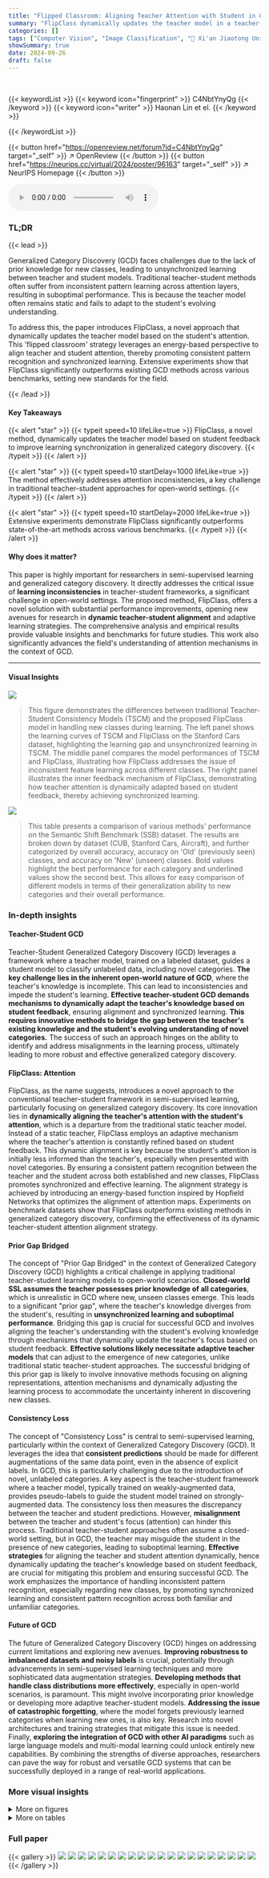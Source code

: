 ```yaml
---
title: "Flipped Classroom: Aligning Teacher Attention with Student in Generalized Category Discovery"
summary: "FlipClass dynamically updates the teacher model in a teacher-student framework to align with the student's attention, resolving learning inconsistencies and significantly improving generalized categor..."
categories: []
tags: ["Computer Vision", "Image Classification", "🏢 Xi'an Jiaotong University",]
showSummary: true
date: 2024-09-26
draft: false
---
```


<br>

{{< keywordList >}}
{{< keyword icon="fingerprint" >}} C4NbtYnyQg {{< /keyword >}}
{{< keyword icon="writer" >}} Haonan Lin et el. {{< /keyword >}}
 
{{< /keywordList >}}

{{< button href="https://openreview.net/forum?id=C4NbtYnyQg" target="_self" >}}
↗ OpenReview
{{< /button >}}
{{< button href="https://neurips.cc/virtual/2024/poster/96163" target="_self" >}}
↗ NeurIPS Homepage
{{< /button >}}


<audio controls>
    <source src="https://ai-paper-reviewer.com/C4NbtYnyQg/podcast.wav" type="audio/wav">
    Your browser does not support the audio element.
</audio>


### TL;DR


{{< lead >}}

Generalized Category Discovery (GCD) faces challenges due to the lack of prior knowledge for new classes, leading to unsynchronized learning between teacher and student models.  Traditional teacher-student methods often suffer from inconsistent pattern learning across attention layers, resulting in suboptimal performance. This is because the teacher model often remains static and fails to adapt to the student's evolving understanding.



To address this, the paper introduces FlipClass, a novel approach that dynamically updates the teacher model based on the student's attention.  This 'flipped classroom' strategy leverages an energy-based perspective to align teacher and student attention, thereby promoting consistent pattern recognition and synchronized learning.  Extensive experiments show that FlipClass significantly outperforms existing GCD methods across various benchmarks, setting new standards for the field.

{{< /lead >}}


#### Key Takeaways

{{< alert "star" >}}
{{< typeit speed=10 lifeLike=true >}} FlipClass, a novel method, dynamically updates the teacher model based on student feedback to improve learning synchronization in generalized category discovery. {{< /typeit >}}
{{< /alert >}}

{{< alert "star" >}}
{{< typeit speed=10 startDelay=1000 lifeLike=true >}} The method effectively addresses attention inconsistencies, a key challenge in traditional teacher-student approaches for open-world settings. {{< /typeit >}}
{{< /alert >}}

{{< alert "star" >}}
{{< typeit speed=10 startDelay=2000 lifeLike=true >}} Extensive experiments demonstrate FlipClass significantly outperforms state-of-the-art methods across various benchmarks. {{< /typeit >}}
{{< /alert >}}

#### Why does it matter?
This paper is highly important for researchers in semi-supervised learning and generalized category discovery.  It directly addresses the critical issue of **learning inconsistencies** in teacher-student frameworks, a significant challenge in open-world settings. The proposed method, FlipClass, offers a novel solution with substantial performance improvements, opening new avenues for research in **dynamic teacher-student alignment** and adaptive learning strategies. The comprehensive analysis and empirical results provide valuable insights and benchmarks for future studies. This work also significantly advances the field's understanding of attention mechanisms in the context of GCD.

------
#### Visual Insights



![](https://ai-paper-reviewer.com/C4NbtYnyQg/figures_1_1.jpg)

> This figure demonstrates the differences between traditional Teacher-Student Consistency Models (TSCM) and the proposed FlipClass model in handling new classes during learning. The left panel shows the learning curves of TSCM and FlipClass on the Stanford Cars dataset, highlighting the learning gap and unsynchronized learning in TSCM. The middle panel compares the model performances of TSCM and FlipClass, illustrating how FlipClass addresses the issue of inconsistent feature learning across different classes. The right panel illustrates the inner feedback mechanism of FlipClass, demonstrating how teacher attention is dynamically adapted based on student feedback, thereby achieving synchronized learning.





![](https://ai-paper-reviewer.com/C4NbtYnyQg/tables_6_1.jpg)

> This table presents a comparison of various methods' performance on the Semantic Shift Benchmark (SSB) dataset.  The results are broken down by dataset (CUB, Stanford Cars, Aircraft), and further categorized by overall accuracy, accuracy on 'Old' (previously seen) classes, and accuracy on 'New' (unseen) classes.  Bold values highlight the best performance for each category and underlined values show the second best.  This allows for easy comparison of different models in terms of their generalization ability to new categories and their overall performance.





### In-depth insights


#### Teacher-Student GCD
Teacher-Student Generalized Category Discovery (GCD) leverages a framework where a teacher model, trained on a labeled dataset, guides a student model to classify unlabeled data, including novel categories.  **The key challenge lies in the inherent open-world nature of GCD**, where the teacher's knowledge is incomplete. This can lead to inconsistencies and impede the student's learning.  **Effective teacher-student GCD demands mechanisms to dynamically adapt the teacher's knowledge based on student feedback**, ensuring alignment and synchronized learning.  **This requires innovative methods to bridge the gap between the teacher's existing knowledge and the student's evolving understanding of novel categories.**  The success of such an approach hinges on the ability to identify and address misalignments in the learning process, ultimately leading to more robust and effective generalized category discovery.

#### FlipClass: Attention
FlipClass, as the name suggests, introduces a novel approach to the conventional teacher-student framework in semi-supervised learning, particularly focusing on generalized category discovery.  Its core innovation lies in **dynamically aligning the teacher's attention with the student's attention**, which is a departure from the traditional static teacher model.  Instead of a static teacher, FlipClass employs an adaptive mechanism where the teacher's attention is constantly refined based on student feedback. This dynamic alignment is key because the student's attention is initially less informed than the teacher's, especially when presented with novel categories. By ensuring a consistent pattern recognition between the teacher and the student across both established and new classes, FlipClass promotes synchronized and effective learning.  The alignment strategy is achieved by introducing an energy-based function inspired by Hopfield Networks that optimizes the alignment of attention maps. Experiments on benchmark datasets show that FlipClass outperforms existing methods in generalized category discovery, confirming the effectiveness of its dynamic teacher-student attention alignment strategy.

#### Prior Gap Bridged
The concept of "Prior Gap Bridged" in the context of Generalized Category Discovery (GCD) highlights a critical challenge in applying traditional teacher-student learning models to open-world scenarios.  **Closed-world SSL assumes the teacher possesses prior knowledge of all categories**, which is unrealistic in GCD where new, unseen classes emerge. This leads to a significant "prior gap", where the teacher's knowledge diverges from the student's, resulting in **unsynchronized learning and suboptimal performance**. Bridging this gap is crucial for successful GCD and involves aligning the teacher's understanding with the student's evolving knowledge through mechanisms that dynamically update the teacher's focus based on student feedback.  **Effective solutions likely necessitate adaptive teacher models** that can adjust to the emergence of new categories, unlike traditional static teacher-student approaches.  The successful bridging of this prior gap is likely to involve innovative methods focusing on aligning representations, attention mechanisms and dynamically adjusting the learning process to accommodate the uncertainty inherent in discovering new classes.

#### Consistency Loss
The concept of "Consistency Loss" is central to semi-supervised learning, particularly within the context of Generalized Category Discovery (GCD).  It leverages the idea that **consistent predictions** should be made for different augmentations of the same data point, even in the absence of explicit labels. In GCD, this is particularly challenging due to the introduction of novel, unlabeled categories.  A key aspect is the teacher-student framework where a teacher model, typically trained on weakly-augmented data, provides pseudo-labels to guide the student model trained on strongly-augmented data. The consistency loss then measures the discrepancy between the teacher and student predictions. However, **misalignment** between the teacher and student's focus (attention) can hinder this process.  Traditional teacher-student approaches often assume a closed-world setting, but in GCD, the teacher may misguide the student in the presence of new categories, leading to suboptimal learning.  **Effective strategies** for aligning the teacher and student attention dynamically, hence dynamically updating the teacher's knowledge based on student feedback, are crucial for mitigating this problem and ensuring successful GCD.  The work emphasizes the importance of handling inconsistent pattern recognition, especially regarding new classes, by promoting synchronized learning and consistent pattern recognition across both familiar and unfamiliar categories.

#### Future of GCD
The future of Generalized Category Discovery (GCD) hinges on addressing current limitations and exploring new avenues.  **Improving robustness to imbalanced datasets and noisy labels** is crucial, potentially through advancements in semi-supervised learning techniques and more sophisticated data augmentation strategies.  **Developing methods that handle class distributions more effectively**, especially in open-world scenarios, is paramount. This might involve incorporating prior knowledge or developing more adaptive teacher-student models.  **Addressing the issue of catastrophic forgetting**, where the model forgets previously learned categories when learning new ones, is also key.  Research into novel architectures and training strategies that mitigate this issue is needed. Finally, **exploring the integration of GCD with other AI paradigms** such as large language models and multi-modal learning could unlock entirely new capabilities. By combining the strengths of diverse approaches, researchers can pave the way for robust and versatile GCD systems that can be successfully deployed in a range of real-world applications.


### More visual insights

<details>
<summary>More on figures
</summary>


![](https://ai-paper-reviewer.com/C4NbtYnyQg/figures_2_1.jpg)

> This figure demonstrates the challenges of applying traditional semi-supervised learning (SSL) methods to the task of Generalized Category Discovery (GCD). The left panel shows that the quality of pseudo-labels generated by SSL models is significantly lower for new classes than for old classes.  The middle panel shows that the consistency loss, a common objective function in SSL, converges slower for new classes in GCD. The right panel shows that SSL models tend to misclassify new classes as old classes more frequently than vice versa, indicating a bias towards previously seen categories.


![](https://ai-paper-reviewer.com/C4NbtYnyQg/figures_4_1.jpg)

> The figure demonstrates the attention heatmaps for both teacher and student models across different attention layers (left).  The heatmaps visually represent where the models focus their attention on the input image.  The right side shows the energy trend across training epochs. Lower energy indicates better alignment and less discrepancy between the teacher and student's pattern recognition.  The visualization highlights how the proposed method aligns teacher and student attention, improving learning consistency.


![](https://ai-paper-reviewer.com/C4NbtYnyQg/figures_5_1.jpg)

> This figure illustrates the FlipClass framework, which dynamically updates the teacher's attention based on student feedback. The teacher's attention is adjusted to align with the student's attention, promoting synchronized learning. The framework consists of a transformer encoder, projectors for the teacher and student, and a consistency loss (Lcons) and a representation learning loss (Lrep). The consistency loss ensures that the teacher and student produce consistent predictions, while the representation learning loss encourages the model to learn effective representations.


![](https://ai-paper-reviewer.com/C4NbtYnyQg/figures_7_1.jpg)

> The figure shows the ablation study results for the FlipClass model. It demonstrates the importance of three key components: strong augmentations, attention alignment, and regularization.  Removing any one of these components significantly reduces the model's performance across multiple datasets (CUB, SCars, Aircraft, CIFAR-10, and CIFAR-100). The results highlight the synergistic effect of these components in achieving high accuracy, especially for new classes.


![](https://ai-paper-reviewer.com/C4NbtYnyQg/figures_8_1.jpg)

> This figure shows the comparison of accuracy and representation alignment among different strategies: initial state, logits alignment, consistency loss, and the proposed method (FlipClass).  The visualization uses t-SNE to project high-dimensional feature embeddings into 2D space for both teacher and student models, colored red and blue respectively.  The color intensity represents the density of data points.  The figure demonstrates how the proposed method improves representation alignment and accuracy, especially for 'New' classes, which lack explicit supervision.


![](https://ai-paper-reviewer.com/C4NbtYnyQg/figures_8_2.jpg)

> This figure compares different attention alignment methods and analyzes the categorization errors with various update rates.  Subfigure (a) shows a comparison of attention alignment methods, highlighting the effectiveness of the proposed teacher-attention update strategy. Subfigure (b) displays categorization errors on CIFAR100 and CUB datasets, illustrating how different update rates affect the model's robustness and reduce prediction bias for 'False Old' and 'False New' classes.


![](https://ai-paper-reviewer.com/C4NbtYnyQg/figures_9_1.jpg)

> The figure demonstrates that aligning attention between the teacher and student improves energy dynamics and enhances performance. The left part shows the performance regarding attention-update layers across different epochs, indicating that deeper layers (8-11) generally yield better accuracy. The right part compares the representation quality and class-wise accuracy between InfoSieve and FlipClass, demonstrating that FlipClass offers superior representation learning and accuracy.  Specifically, FlipClass's representations are more compact, resulting in less confusion between classes, and it performs significantly better on tail classes.


![](https://ai-paper-reviewer.com/C4NbtYnyQg/figures_9_2.jpg)

> This figure compares the visualization of the CUB dataset's features using t-SNE and PCA dimensionality reduction techniques by InfoSieve and FlipClass.  The visualization highlights that FlipClass produces more distinct and well-separated clusters, indicating improved cluster separation and compactness compared to InfoSieve.


![](https://ai-paper-reviewer.com/C4NbtYnyQg/figures_21_1.jpg)

> This figure shows the comparison of representation discrepancy between old and new classes before and after training. The left part shows the misalignment of student and teacher representations, especially for new classes. The right part shows the learning unsynchronization between teacher and student. The learning gap and learning regression indicate the learning progress is not synchronized, especially for new classes.


![](https://ai-paper-reviewer.com/C4NbtYnyQg/figures_21_2.jpg)

> This figure shows a comparison of the learning curves between traditional Teacher-Student Consistency Models (TSCM) and the proposed FlipClass model.  The left panel demonstrates the learning gap and unsynchronized learning in the TSCM approach, particularly for new classes. The middle panel highlights the superior performance of FlipClass in aligning teacher and student learning, resulting in improved consistency.  The right panel illustrates the inner feedback mechanism of FlipClass, where the teacher dynamically adjusts its attention based on student feedback, promoting synchronized learning and consistency between old and new classes.


![](https://ai-paper-reviewer.com/C4NbtYnyQg/figures_22_1.jpg)

> This figure compares the learning curves of the traditional Teacher-Student Consistency Model (TSCM) and the proposed FlipClass model on the Stanford Cars and CUB datasets.  The learning curves show the accuracy of the teacher and student models over epochs for both old and new classes.  FlipClass demonstrates significantly better synchronized and stable learning compared to the TSCM, indicating that its attention alignment strategy leads to more consistent and effective learning across all classes.


![](https://ai-paper-reviewer.com/C4NbtYnyQg/figures_22_2.jpg)

> This figure shows the attention heatmaps for different layers in the vision transformer network when processing images from the Stanford Cars dataset.  The heatmaps reveal a pattern where deeper layers focus more on specific, localized features (like a car's headlights or wheels), while shallower layers attend to more general features (like the overall shape or color of the car). This is evidence that attention alignment is effective at improving transfer learning and helping the model recognize both old and new car classes more effectively. The aligned attention improves performance because it addresses the learning gap and discrepancies often encountered with existing semi-supervised learning techniques in open-world scenarios.


![](https://ai-paper-reviewer.com/C4NbtYnyQg/figures_23_1.jpg)

> This figure compares the performance of traditional Teacher-Student Consistency Models (TSCM) and the proposed FlipClass model on the Stanford Cars dataset. The left panel shows the learning curves, highlighting the significant learning gap and unsynchronized learning in TSCM compared to FlipClass. The middle panel illustrates the model comparison, emphasizing the difference in how TSCM and FlipClass handle data from new classes (Dnew). The right panel visually explains FlipClass's inner feedback mechanism, demonstrating how it dynamically updates the teacher's attention to align with the student's focus, achieving better learning synchronization.


![](https://ai-paper-reviewer.com/C4NbtYnyQg/figures_26_1.jpg)

> This figure compares the clustering performance of three different methods: GCD, InfoSieve, and FlipClass, on the Cifar-10 and Cifar-100 datasets.  Each method's output is visualized using t-SNE, a dimensionality reduction technique. The plots show how well each method separates the data points into their respective clusters based on class labels.  By visually comparing the cluster distributions, we can gain insights into the effectiveness of each method in clustering data points of similar classes together, and separating clusters of different classes.


![](https://ai-paper-reviewer.com/C4NbtYnyQg/figures_26_2.jpg)

> This figure compares the learning effects of traditional Teacher-Student Consistency Models (TSCM) and the proposed FlipClass model on the Stanford Cars dataset. The left panel shows the learning curves, highlighting the learning gap and unsynchronized learning of TSCM compared to the synchronized learning of FlipClass. The middle panel visually compares the two models, demonstrating FlipClass's improved consistency in handling new classes. The right panel illustrates the inner feedback mechanism of FlipClass, emphasizing how teacher attention dynamically adapts to student attention, leading to better alignment and learning.


![](https://ai-paper-reviewer.com/C4NbtYnyQg/figures_27_1.jpg)

> This figure compares the performance of traditional teacher-student models and the proposed FlipClass model in Generalized Category Discovery (GCD). The left panel shows the learning curves, demonstrating that FlipClass achieves better learning synchronization between the teacher and student.  The middle panel illustrates how FlipClass addresses the challenges of inconsistent pattern learning. Finally, the right panel details the inner feedback mechanism in FlipClass, showing how teacher attention adapts based on student feedback.


![](https://ai-paper-reviewer.com/C4NbtYnyQg/figures_28_1.jpg)

> This figure shows the performance of FlipClass on Cifar-100 and CUB datasets when varying the number of old classes used for training. The results show that the performance is relatively stable across different proportions of old classes, demonstrating the robustness of FlipClass in handling various numbers of known classes.


</details>




<details>
<summary>More on tables
</summary>


![](https://ai-paper-reviewer.com/C4NbtYnyQg/tables_7_1.jpg)
> This table presents the performance of various methods on the Semantic Shift Benchmark (SSB), a dataset designed to evaluate the ability of models to generalize to new categories.  The results are broken down by dataset (CUB, Stanford Cars, Aircraft), and performance is measured across all classes, old classes (seen during training), and new classes (unseen during training). Bold values indicate the best performance for each metric, and underlined values indicate the second-best. The table allows for a comparison of different methods' ability to handle both previously seen and novel categories.

![](https://ai-paper-reviewer.com/C4NbtYnyQg/tables_23_1.jpg)
> This table presents the performance comparison of various methods on the Semantic Shift Benchmark (SSB) dataset for generalized category discovery.  The results are broken down by dataset (CUB, Stanford Cars, Aircraft), and further categorized into overall accuracy ('All'), accuracy on known classes ('Old'), and accuracy on novel classes ('New').  Bold values highlight the best performance for each category, while underlined values show the second-best performance.  The results show the effectiveness of the proposed method, FlipClass, compared to several state-of-the-art approaches.

![](https://ai-paper-reviewer.com/C4NbtYnyQg/tables_24_1.jpg)
> This table presents the performance comparison of various methods on the Semantic Shift Benchmark (SSB) dataset for generalized category discovery.  The results are categorized by dataset (CUB, Stanford Cars, Aircraft), and further broken down into overall accuracy, and accuracy for old and new categories. Bold values indicate the best result for each category and underlined values indicate the second-best result. This table shows that FlipClass significantly outperforms other state-of-the-art methods across various datasets and metrics.

![](https://ai-paper-reviewer.com/C4NbtYnyQg/tables_24_2.jpg)
> This table presents the performance evaluation results of various methods on the Semantic Shift Benchmark (SSB) dataset. The results are categorized into overall accuracy (All), accuracy on old classes (Old), and accuracy on new classes (New). The best and second-best results are highlighted in bold and underlined, respectively.  Different backbones are used for different models. The table shows the effectiveness of different GCD methods on three fine-grained image recognition datasets: CUB, Stanford Cars, and Aircraft.

![](https://ai-paper-reviewer.com/C4NbtYnyQg/tables_25_1.jpg)
> This table presents the performance comparison of various methods on the Semantic Shift Benchmark (SSB) dataset, across three fine-grained image recognition datasets: CUB, Stanford Cars, and Aircraft. The performance is measured by accuracy (All, Old, and New classes) and averaged across all three datasets. Bold values indicate the best performance, while underlined values show the second best performance for each category.

![](https://ai-paper-reviewer.com/C4NbtYnyQg/tables_25_2.jpg)
> This table presents the results of various methods on the Semantic Shift Benchmark (SSB), a dataset designed for evaluating generalized category discovery (GCD) methods.  The table shows the accuracy achieved by each method on three different datasets (CUB, Stanford Cars, and Aircraft) for all images, images from known classes, and images from novel classes. The results are categorized by the backbone used (DINO or DINOv2).  Bold values highlight the best performance for each category, while underlined values indicate the second-best performance. This allows for a comparison of the proposed FlipClass method against state-of-the-art GCD approaches.

![](https://ai-paper-reviewer.com/C4NbtYnyQg/tables_27_1.jpg)
> This table presents the performance comparison of various methods on the Semantic Shift Benchmark (SSB) dataset.  The methods are evaluated across three different fine-grained image recognition datasets: CUB, Stanford Cars, and Aircraft.  Performance is measured by accuracy, broken down into overall accuracy, accuracy on old classes, and accuracy on new classes. Bold values highlight the best performance for each category, and underlined values show the second-best performance. The table provides an overall comparison of the different methods for generalized category discovery.

![](https://ai-paper-reviewer.com/C4NbtYnyQg/tables_28_1.jpg)
> This table presents the results of the proposed FlipClass model and other state-of-the-art methods on the Semantic Shift Benchmark (SSB) dataset.  The SSB dataset consists of three fine-grained image recognition datasets: CUB, Stanford Cars, and Aircraft. The table shows the accuracy of each method on each dataset, broken down by all classes ('All'), old classes ('Old'), and new classes ('New'). Bold values indicate the best performance for each category, while underlined values show the second-best performance.

</details>




### Full paper

{{< gallery >}}
<img src="https://ai-paper-reviewer.com/C4NbtYnyQg/1.png" class="grid-w50 md:grid-w33 xl:grid-w25" />
<img src="https://ai-paper-reviewer.com/C4NbtYnyQg/2.png" class="grid-w50 md:grid-w33 xl:grid-w25" />
<img src="https://ai-paper-reviewer.com/C4NbtYnyQg/3.png" class="grid-w50 md:grid-w33 xl:grid-w25" />
<img src="https://ai-paper-reviewer.com/C4NbtYnyQg/4.png" class="grid-w50 md:grid-w33 xl:grid-w25" />
<img src="https://ai-paper-reviewer.com/C4NbtYnyQg/5.png" class="grid-w50 md:grid-w33 xl:grid-w25" />
<img src="https://ai-paper-reviewer.com/C4NbtYnyQg/6.png" class="grid-w50 md:grid-w33 xl:grid-w25" />
<img src="https://ai-paper-reviewer.com/C4NbtYnyQg/7.png" class="grid-w50 md:grid-w33 xl:grid-w25" />
<img src="https://ai-paper-reviewer.com/C4NbtYnyQg/8.png" class="grid-w50 md:grid-w33 xl:grid-w25" />
<img src="https://ai-paper-reviewer.com/C4NbtYnyQg/9.png" class="grid-w50 md:grid-w33 xl:grid-w25" />
<img src="https://ai-paper-reviewer.com/C4NbtYnyQg/10.png" class="grid-w50 md:grid-w33 xl:grid-w25" />
<img src="https://ai-paper-reviewer.com/C4NbtYnyQg/11.png" class="grid-w50 md:grid-w33 xl:grid-w25" />
<img src="https://ai-paper-reviewer.com/C4NbtYnyQg/12.png" class="grid-w50 md:grid-w33 xl:grid-w25" />
<img src="https://ai-paper-reviewer.com/C4NbtYnyQg/13.png" class="grid-w50 md:grid-w33 xl:grid-w25" />
<img src="https://ai-paper-reviewer.com/C4NbtYnyQg/14.png" class="grid-w50 md:grid-w33 xl:grid-w25" />
<img src="https://ai-paper-reviewer.com/C4NbtYnyQg/15.png" class="grid-w50 md:grid-w33 xl:grid-w25" />
<img src="https://ai-paper-reviewer.com/C4NbtYnyQg/16.png" class="grid-w50 md:grid-w33 xl:grid-w25" />
<img src="https://ai-paper-reviewer.com/C4NbtYnyQg/17.png" class="grid-w50 md:grid-w33 xl:grid-w25" />
<img src="https://ai-paper-reviewer.com/C4NbtYnyQg/18.png" class="grid-w50 md:grid-w33 xl:grid-w25" />
<img src="https://ai-paper-reviewer.com/C4NbtYnyQg/19.png" class="grid-w50 md:grid-w33 xl:grid-w25" />
<img src="https://ai-paper-reviewer.com/C4NbtYnyQg/20.png" class="grid-w50 md:grid-w33 xl:grid-w25" />
{{< /gallery >}}